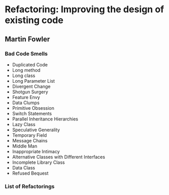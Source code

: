 Refactoring: Improving the design of existing code
==================================================

Martin Fowler
-------------

### Bad Code Smells ###

* Duplicated Code
* Long method
* Long class
* Long Parameter List
* Divergent Change
* Shotgun Surgery
* Feature Envy
* Data Clumps
* Primitive Obsession
* Switch Statements
* Parallel Inheritance Hierarchies
* Lazy Class
* Speculative Generality
* Temporary Field
* Message Chains
* Middle Man
* Inappropriate Intimacy
* Alternative Classes with Different Interfaces
* Incomplete Library Class
* Data Class
* Refused Bequest

### List of Refactorings ###

